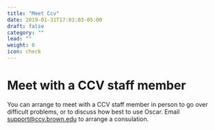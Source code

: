 ```yaml
---
title: "Meet Ccv"
date: 2019-01-31T17:03:03-05:00
draft: false
category: ""
lead: ""
weight: 0
icon: check
---
```


# Meet with a CCV staff member

You can arrange to meet with a CCV staff member in person to go over difficult problems, or to discuss how best to use Oscar.
Email support@ccv.brown.edu to arrange a consulation.
